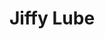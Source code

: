 ---
title: "Jiffy Lube"
url: /albuquerque/jiffy-lube-louisiana-boulevard-northeast/
shop: car repair
---